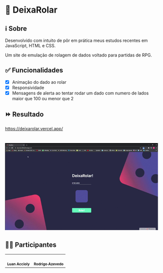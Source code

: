 # 🎲 DeixaRolar

## ℹ️ Sobre
Desenvolvido com intuito de pôr em prática meus estudos recentes em JavaScript, HTML e CSS.

Um site de emulação de rolagem de dados voltado para partidas de RPG.

## ✅ Funcionalidades

- [x] Animação do dado ao rolar
- [x] Responsividade
- [x] Mensagens de alerta ao tentar rodar um dado com numero de lados maior que 100 ou menor que 2

## ⏩ Resultado
https://deixarolar.vercel.app/
<h1>
    <img src="Imagens/result.gif">
</h1>

## 👨‍💻 Participantes

<table>
<td align="center"><a href="https://github.com/LuanAccioly"><img style="border-radius: 50%;" src="https://avatars.githubusercontent.com/u/69818768?s=400&u=3ca3af909517e07b20c0e7cb3b4183995a7d9d73&v=4" width="100px;" alt=""/><br /><sub><b>Luan Accioly</b></sub></a><br /><a href="https://github.com/LuanAccioly" title="Luan's Profile"></a></td>


<td align="center"><a href="https://github.com/Rodrigo-Tibirica"><img style="border-radius: 50%;" src="https://avatars.githubusercontent.com/u/47817462?s=400&u=07b8d02cee51be4e983b32f70a7827ca2741f554&v=4" width="100px;" alt=""/><br /><sub><b>Rodrigo Azevedo</b></sub></a><br /><a href="https://github.com/Rodrigo-Tibirica" title="Rodrigo's Profile"></a></td>
</table>